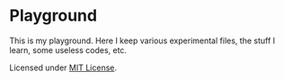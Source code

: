 # Playground

This is my playground. Here I keep various experimental files, the stuff I learn, some useless codes, etc.

Licensed under [MIT License](https://github.com/mrpandey/playground/blob/master/LICENSE).
